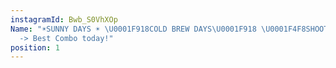 ```yaml
---
instagramId: Bwb_S0VhXOp
Name: "☀️SUNNY DAYS ☀️ \U0001F918COLD BREW DAYS\U0001F918 \U0001F4F8SHOOTING DAYS\U0001F4F8
  -> Best Combo today!"
position: 1
---
```

